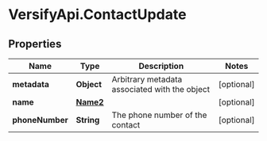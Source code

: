 # VersifyApi.ContactUpdate

## Properties

Name | Type | Description | Notes
------------ | ------------- | ------------- | -------------
**metadata** | **Object** | Arbitrary metadata associated with the object | [optional] 
**name** | [**Name2**](Name2.md) |  | [optional] 
**phoneNumber** | **String** | The phone number of the contact | [optional] 



